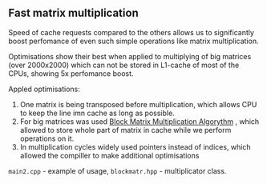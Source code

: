 ## Fast matrix multiplication

Speed of cache requests compared to the others allows us to significantly
boost perfomance of even such simple operations like matrix multiplication.

Optimisations show their best when applied to multiplying of big matrices 
(over 2000x2000) which can not be stored in L1-cache of most of the CPUs,
showing 5x perfomance boost.

Appled optimisations:

1. One matrix is being transposed before multiplication, which allows CPU
to keep the line imn cache as long as possible.
2. For big matrices was used 
[Block Matrix Multiplication Algorythm](https://en.wikipedia.org/wiki/Block_matrix#Block_matrix_multiplication) , which 
allowed to store whole part of matrix in cache while we perform operations 
on it.
3. In multiplication cycles widely used pointers instead of indices, which 
allowed the compiller to make additional optimisations

`main2.cpp` - example of usage, `blockmatr.hpp` - multiplicator class.
